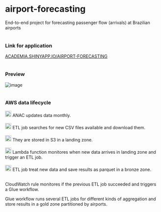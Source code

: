# airport-forecasting
End-to-end project for forecasting passenger flow (arrivals) at Brazilian airports  
<br>  
  
### Link for application
[ACADEMIA.SHINYAPP.IO/AIRPORT-FORECASTING](http://academia.shinyapps.io/airport-forecasting)  
<br>  
  
### Preview
![image](https://github.com/murilogmamaral/airport-forecasting/assets/80144654/66a19f80-742b-4e65-80e5-7a71d57603a9)  
<br>  

### AWS data lifecycle
<img src="https://github.com/murilogmamaral/airport-forecasting/assets/80144654/3bfd1d9a-0de2-4ada-a187-a20b2cd15c45" width="20" height="20">
ANAC updates data monthly.  
<br><br>  

<img src="https://github.com/murilogmamaral/airport-forecasting/assets/80144654/98d2449a-4461-4865-9007-a596e15ef215" width="20" height="20">
ETL job searches for new CSV files available and download them.
<br><br>  

<img src="https://github.com/murilogmamaral/airport-forecasting/assets/80144654/57f70101-6cf1-4916-93d3-724844b1fdab" width="20" height="20">
They are stored in S3 in a landing zone.
<br><br>  

<img src="https://github.com/murilogmamaral/airport-forecasting/assets/80144654/2fae7c96-a38d-4c7b-a046-f84c2dd24e50" width="20" height="20">
Lambda function monitores when new data arrives in landing zone and trigger an ETL job.
<br><br>  

<img src="https://github.com/murilogmamaral/airport-forecasting/assets/80144654/98d2449a-4461-4865-9007-a596e15ef215" width="20" height="20">
ETL job treat new data and save results as parquet in a bronze zone.
<br><br>  

CloudWatch rule monitores if the previous ETL job succeeded and triggers a Glue workflow.

Glue workflow runs several ETL jobs for different kinds of aggregation and store results in a gold zone partitioned by airports.
